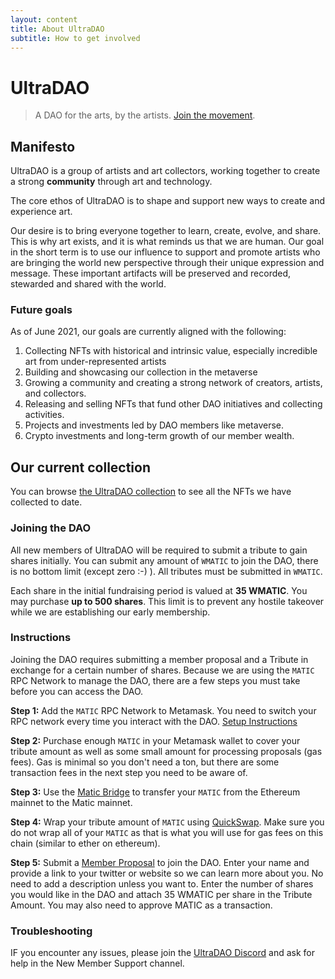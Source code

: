 ```yaml
---
layout: content
title: About UltraDAO
subtitle: How to get involved
---
```


# UltraDAO

> A DAO for the arts, by the artists. [Join the movement](https://discord.gg/zaCX4ceK).

## Manifesto

UltraDAO is a group of artists and art collectors, working together to create a strong **community** through art and technology.

The core ethos of UltraDAO is to shape and support new ways to create and experience art.

Our desire is to bring everyone together to learn, create, evolve, and share. This is why art exists, and it is what reminds us that we are human. Our goal in the short term is to use our influence to support and promote artists who are bringing the world new perspective through their unique expression and message. These important artifacts will be preserved and recorded, stewarded and shared with the world.

### Future goals

As of June 2021, our goals are currently aligned with the following:

1. Collecting NFTs with historical and intrinsic value, especially incredible art from under-represented artists
2. Building and showcasing our collection in the metaverse 
3. Growing a community and creating a strong network of creators, artists, and collectors.
4. Releasing and selling NFTs that fund other DAO initiatives and collecting activities.
5. Projects and investments led by DAO members like metaverse.
6. Crypto investments and long-term growth of our member wealth.

## Our current collection

You can browse <a href="https://rainbow.me/ultradao.eth">the UltraDAO collection</a> to see all the NFTs we have collected to date.

### Joining the DAO

All new members of UltraDAO will be required to submit a tribute to gain shares initially. You can submit any amount of `WMATIC` to join the DAO, there is no bottom limit (except zero :-) ). All tributes must be submitted in `WMATIC`.

Each share in the initial fundraising period is valued at **35 WMATIC**. You may purchase **up to 500 shares**. This limit is to prevent any hostile takeover while we are establishing our early membership.

### Instructions

Joining the DAO requires submitting a member proposal and a Tribute in exchange for a certain number of shares. Because we are using the `MATIC` RPC Network to manage the DAO, there are a few steps you must take before you can access the DAO.

**Step 1:** Add the `MATIC` RPC Network to Metamask. You need to switch your RPC network every time you interact with the DAO. [Setup Instructions](https://docs.matic.network/docs/develop/metamask/config-matic/)

**Step 2:** Purchase enough `MATIC` in your Metamask wallet to cover your tribute amount as well as some small amount for processing proposals (gas fees). Gas is minimal so you don't need a ton, but there are some transaction fees in the next step you need to be aware of. 

**Step 3:** Use the [Matic Bridge](https://wallet.matic.network/bridge) to transfer your `MATIC` from the Ethereum mainnet to the Matic mainnet.

**Step 4:** Wrap your tribute amount of `MATIC` using [QuickSwap](https://quickswap.exchange/#/swap?inputCurrency=MATIC&outputCurrency=WMATIC). Make sure you do not wrap all of your `MATIC` as that is what you will use for gas fees on this chain (similar to ether on ethereum).

**Step 5:** Submit a [Member Proposal](https://app.daohaus.club/dao/0x89/0x5c0f7e6225640a82585fc2c2d92ecafc342e185a/proposals/new/member) to join the DAO. Enter your name and provide a link to your twitter or website so we can learn more about you. No need to add a description unless you want to. Enter the number of shares you would like in the DAO and attach 35 WMATIC per share in the Tribute Amount. You may also need to approve MATIC as a transaction.

###  Troubleshooting

IF you encounter any issues, please join the [UltraDAO Discord](https://discord.gg/zaCX4ceK) and ask for help in the New Member Support channel.